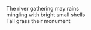 The river gathering may rains    
mingling with bright small shells    
Tall grass their monument    

